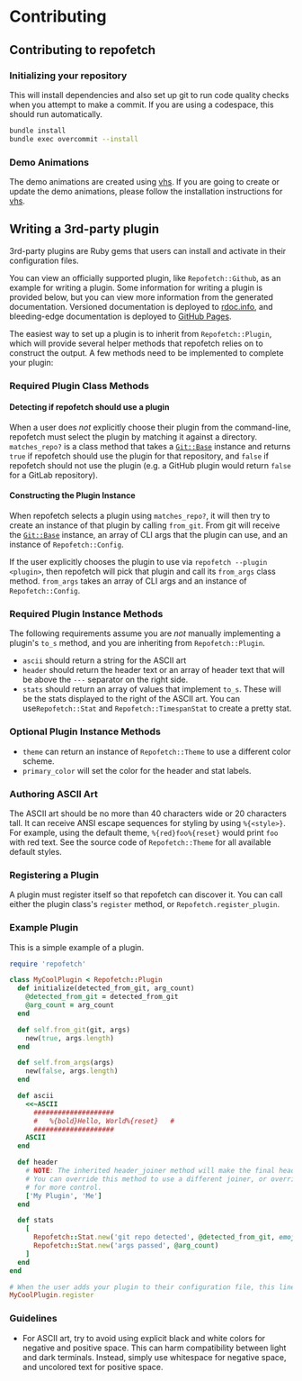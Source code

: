 # Contributing

## Contributing to repofetch

### Initializing your repository

This will install dependencies and also set up git to run code quality checks
when you attempt to make a commit. If you are using a codespace, this should
run automatically.

```bash
bundle install
bundle exec overcommit --install
```

### Demo Animations

The demo animations are created using [vhs]. If you are going to create or
update the demo animations, please follow the installation instructions for
[vhs].

## Writing a 3rd-party plugin

3rd-party plugins are Ruby gems that users can install and activate in their
configuration files.

You can view an officially supported plugin, like `Repofetch::Github`, as an
example for writing a plugin. Some information for writing a plugin is provided
below, but you can view more information from the generated documentation. Versioned
documentation is deployed to [rdoc.info](https://rubydoc.info/gems/repofetch), and
bleeding-edge documentation is deployed to
[GitHub Pages](https://spenserblack.github.io/repofetch/).

The easiest way to set up a plugin is to inherit from `Repofetch::Plugin`, which
will provide several helper methods that repofetch relies on to construct the
output. A few methods need to be implemented to complete your plugin:

### Required Plugin Class Methods

#### Detecting if repofetch should use a plugin

When a user does *not* explicitly choose their plugin from the command-line,
repofetch must select the plugin by matching it against a directory. `matches_repo?`
is a class method that takes a [`Git::Base`][git-base] instance and returns `true`
if repofetch should use the plugin for that repository, and `false` if repofetch should
not use the plugin (e.g. a GitHub plugin would return `false` for a GitLab repository).

#### Constructing the Plugin Instance

When repofetch selects a plugin using `matches_repo?`, it will then try to create an
instance of that plugin by calling `from_git`. From git will receive the
[`Git::Base`][git-base] instance, an array of CLI args that the plugin can use, and
an instance of `Repofetch::Config`.

If the user explicitly chooses the plugin to use via `repofetch --plugin <plugin>`, then
repofetch will pick that plugin and call its `from_args` class method. `from_args` takes
an array of CLI args and an instance of `Repofetch::Config`.

### Required Plugin Instance Methods

The following requirements assume you are *not* manually implementing a plugin's
`to_s` method, and you are inheriting from `Repofetch::Plugin`.

- `ascii` should return a string for the ASCII art
- `header` should return the header text or an array of header text that will be above the `---` separator on the right side.
- `stats` should return an array of values that implement `to_s`. These will be
  the stats displayed to the right of the ASCII art. You can use`Repofetch::Stat` and
  `Repofetch::TimespanStat` to create a pretty stat.

### Optional Plugin Instance Methods

- `theme` can return an instance of `Repofetch::Theme` to use a different color scheme.
- `primary_color` will set the color for the header and stat labels.

### Authoring ASCII Art

The ASCII art should be no more than 40 characters wide or 20 characters tall.
It can receive ANSI escape sequences for styling by using `%{<style>}`. For example,
using the default theme, `%{red}foo%{reset}` would print `foo` with red text. See the
source code of `Repofetch::Theme` for all available default styles.

### Registering a Plugin

A plugin must register itself so that repofetch can discover it. You can call either
the plugin class's `register` method, or `Repofetch.register_plugin`.

### Example Plugin

This is a simple example of a plugin.

```ruby
require 'repofetch'

class MyCoolPlugin < Repofetch::Plugin
  def initialize(detected_from_git, arg_count)
    @detected_from_git = detected_from_git
    @arg_count = arg_count
  end

  def self.from_git(git, args)
    new(true, args.length)
  end

  def self.from_args(args)
    new(false, args.length)
  end

  def ascii
    <<~ASCII
      ####################
      #   %{bold}Hello, World%{reset}   #
      ####################
    ASCII
  end

  def header
    # NOTE: The inherited header_joiner method will make the final header "My Plugin @ Me"
    # You can override this method to use a different joiner, or override formatted_header
    # for more control.
    ['My Plugin', 'Me']
  end

  def stats
    [
      Repofetch::Stat.new('git repo detected', @detected_from_git, emoji: '📂'),
      Repofetch::Stat.new('args passed', @arg_count)
    ]
  end
end

# When the user adds your plugin to their configuration file, this line will register the plugin
MyCoolPlugin.register
```

### Guidelines

- For ASCII art, try to avoid using explicit black and white colors for negative and positive space.
  This can harm compatibility between light and dark terminals. Instead, simply use whitespace for
  negative space, and uncolored text for positive space.

[git-base]: https://www.rubydoc.info/github/ruby-git/ruby-git/Git/Base
[vhs]: https://github.com/charmbracelet/vhs
